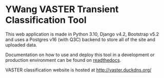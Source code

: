 # YWang VASTER Transient Classification Tool

This web application is made in Python 3.10, Django v4.2, Bootstrap v5.2 and uses a Postgres v16 (with Q3C) backend to store all of the site and uploaded data.

Documentation on how to use and deploy this tool in a development or production environment can be found on [readthedocs](https://ywangvaster.readthedocs.io/en/main/).

VASTER classification website is hosted at http://vaster.duckdns.org/ 
